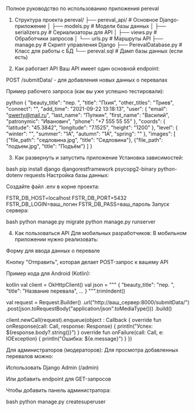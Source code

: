 Полное руководство по использованию приложения pereval

1. Структура проекта
pereval/
├── pereval_api/          # Основное Django-приложение
│   ├── models.py         # Модели базы данных
│   ├── serializers.py    # Сериализаторы для API
│   ├── views.py          # Обработчики запросов
│   └── urls.py           # Маршруты API
├── manage.py             # Скрипт управления Django
├── PerevalDatabase.py    # Класс для работы с БД
└── pereval.sql           # Дамп базы данных (если есть)


2. Как работает API
Ваш API имеет один основной endpoint:

POST /submitData/ - для добавления новых данных о перевалах

Пример рабочего запроса (как вы уже успешно тестировали):

python
{
    "beauty_title": "пер. ",
    "title": "Пхия",
    "other_titles": "Триев",
    "connect": "",
    "add_time": "2021-09-22 13:18:13",
    "user": {
        "email": "qwerty@mail.ru",
        "last_name": "Пупкин",
        "first_name": "Василий",
        "patronymic": "Иванович",
        "phone": "+7 555 55 55"
    },
    "coords": {
        "latitude": "45.3842",
        "longitude": "7.1525",
        "height": "1200"
    },
    "level": {
        "winter": "",
        "summer": "1А",
        "autumn": "1А",
        "spring": ""
    },
    "images": [
        {"file_path": "седловина.jpg", "title": "Седловина"},
        {"file_path": "подъем.jpg", "title": "Подъём"}
    ]
}

3. Как развернуть и запустить приложение
Установка зависимостей:

bash
pip install django djangorestframework psycopg2-binary python-dotenv requests
Настройка базы данных:

Создайте файл .env в корне проекта:

FSTR_DB_HOST=localhost
FSTR_DB_PORT=5432
FSTR_DB_LOGIN=ваш_логин
FSTR_DB_PASS=ваш_пароль
Запуск сервера:

bash
python manage.py migrate
python manage.py runserver

4. Как пользоваться API
Для мобильных разработчиков:
В мобильном приложении нужно реализовать:

Форму для ввода данных о перевале

Кнопку "Отправить", которая делает POST-запрос к вашему API

Пример кода для Android (Kotlin):

kotlin
val client = OkHttpClient()
val json = """
    {
        "beauty_title": "пер. ",
        "title": "Название перевала",
        ...
    }
""".trimIndent()

val request = Request.Builder()
    .url("http://ваш_сервер:8000/submitData/")
    .post(json.toRequestBody("application/json".toMediaType()))
    .build()

client.newCall(request).enqueue(object : Callback {
    override fun onResponse(call: Call, response: Response) {
        println("Успех: ${response.body?.string()}")
    }
    override fun onFailure(call: Call, e: IOException) {
        println("Ошибка: ${e.message}")
    }
})

Для администраторов (модераторов):
Для просмотра добавленных перевалов можно:

Использовать Django Admin (/admin)

Или добавить endpoint для GET-запросов

Чтобы добавить панель администратора:

bash
python manage.py createsuperuser
